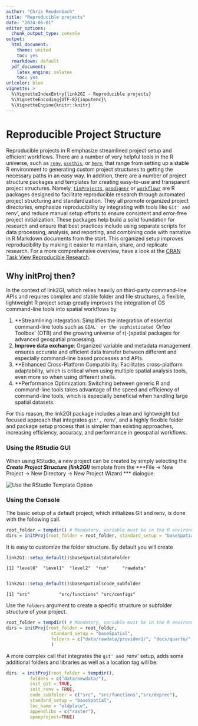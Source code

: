 ```yaml
---
author: "Chris Reudenbach"
title: "Reproducible projects"
date: "2024-06-01"
editor_options:
  chunk_output_type: console
output:
  html_document: 
    theme: united
    toc: yes
  rmarkdown: default
  pdf_document:
    latex_engine: xelatex
    toc: yes
urlcolor: blue
vignette: >
  %\VignetteIndexEntry{link2GI - Reproducible projects}
  %\VignetteEncoding{UTF-8}{inputenc}\
  %\VignetteEngine{knitr::knitr}
---
```




# Reproducible Project Structure

Reproducible projects in R emphasize streamlined project setup and efficient workflows. There are a number of very helpful tools in the R universe, such as [`renv`](https://cran.r-project.org/package=renv), [`usethis`](https://cran.r-project.org/package=usethis), or [`here`](https://cran.r-project.org/package=here), that range from setting up a stable R environment to generating custom project structures to getting the necessary paths in an easy way. In addition, there are a number of project structure packages and templates for creating easy-to-use and transparent project structures. Namely, [`tinProjects`](https://cran.r-project.org/package=tinyProject), [`prodigenr`](https://cran.r-project.org/package=prodigenr) or [`workflowr`](https://cran.r-project.org/package=workflowr) are R packages designed to facilitate reproducible research through automated project structuring and standardization. They all promote organized project directories, emphasize reproducibility by integrating with tools like `Git' and `renv', and reduce manual setup efforts to ensure consistent and error-free project initialization. These packages help build a solid foundation for research and ensure that best practices include using separate scripts for data processing, analysis, and reporting, and combining code with narrative in R Markdown documents from the start. This organized setup improves reproducibility by making it easier to maintain, share, and replicate research. For a more comprehensive overview, have a look at the [ CRAN Task View Reproducible Research](https://CRAN.R-project.org/view=ReproducibleResearch).

## Why initProj then?
In the context of link2GI, which relies heavily on third-party command-line APIs and requires complex and stable folder and file structures, a flexible, lightweight R project setup greatly improves the integration of OS command-line tools into spatial workflows by
 
1. **Streamlining integration: Simplifies the integration of essential command-line tools such as `GDAL' or the sophisticated `Orfeo Toolbox' (OTB) and the growing universe of r(-)spatial packages for advanced geospatial processing.
2. **Improve data exchange**: Organized variable and metadata management ensures accurate and efficient data transfer between different and especially command-line based processes and APIs.
3. **Enhanced Cross-Platform Compatibility: Facilitates cross-platform adaptability, which is critical when using multiple spatial analysis tools, even more so when using different shells.
4. **Performance Optimization: Switching between generic R and command-line tools takes advantage of the speed and efficiency of command-line tools, which is especially beneficial when handling large spatial datasets.

For this reason, the link2GI package includes a lean and lightweight but focused approach that integrates `git', `renv', and a highly flexible folder and package setup process that is simpler than existing approaches, increasing efficiency, accuracy, and performance in geospatial workflows.

### Using the RStudio GUI

When using RStudio, a new project can be created by simply selecting the ***Create Project Structure (link2GI)*** template from the ***File -> New Project -> New Directory -> New Project Wizard *** dialogue.


![Use the RStudio Template Option](https://raw.githubusercontent.com/r-spatial/link2GI/master/figures/usegui.gif)

### Using the Console

The basic setup of a default project, which initializes Git and renv, is done with the following call. 

```R
root_folder = tempdir() # Mandatory, variable must be in the R environment.
dirs = initProj(root_folder = root_folder, standard_setup = "baseSpatial")

```

It is easy to customize the folder structure. By default you will create 
```R
link2GI::setup_default()$baseSpatial$dataFolder
```
`[1] "level0"  "level1"  "level2"  "run"     "rawdata"`

```R

link2GI::setup_default()$baseSpatial$code_subfolder

```

`[1] "src"           "src/functions" "src/configs" `

Use the `folders` argument to create a specific structure or subfolder structure of your project. 

```R
root_folder = tempdir() # Mandatory, variable must be in the R environment.
dirs = initProj(root_folder = root_folder, 
                 standard_setup = "baseSpatial",
                 folders = c("data/rawdata/provider1/", "docs/quarto/")
                 )
```

A more complex call that integrates the `git' and `renv' setup, adds some additional folders and libraries as well as a location tag will be:

```R
dirs  = initProj(root_folder = tempdir(), 
         folders = c("data/newdata/"),
         init_git = TRUE, 
         init_renv = TRUE, 
         code_subfolder = c("src", "src/functions","src/deprec"),
         standard_setup = "baseSpatial",
         loc_name = "oldplace", 
         appendlibs = c("raster"),
         openproject=TRUE)
```

